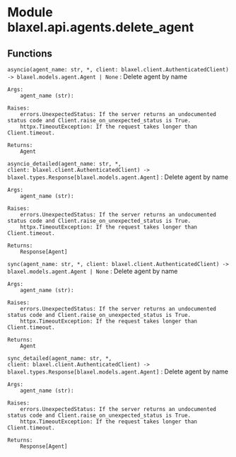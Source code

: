 Module blaxel.api.agents.delete_agent
=====================================

Functions
---------

`asyncio(agent_name: str, *, client: blaxel.client.AuthenticatedClient) ‑> blaxel.models.agent.Agent | None`
:   Delete agent by name
    
    Args:
        agent_name (str):
    
    Raises:
        errors.UnexpectedStatus: If the server returns an undocumented status code and Client.raise_on_unexpected_status is True.
        httpx.TimeoutException: If the request takes longer than Client.timeout.
    
    Returns:
        Agent

`asyncio_detailed(agent_name: str, *, client: blaxel.client.AuthenticatedClient) ‑> blaxel.types.Response[blaxel.models.agent.Agent]`
:   Delete agent by name
    
    Args:
        agent_name (str):
    
    Raises:
        errors.UnexpectedStatus: If the server returns an undocumented status code and Client.raise_on_unexpected_status is True.
        httpx.TimeoutException: If the request takes longer than Client.timeout.
    
    Returns:
        Response[Agent]

`sync(agent_name: str, *, client: blaxel.client.AuthenticatedClient) ‑> blaxel.models.agent.Agent | None`
:   Delete agent by name
    
    Args:
        agent_name (str):
    
    Raises:
        errors.UnexpectedStatus: If the server returns an undocumented status code and Client.raise_on_unexpected_status is True.
        httpx.TimeoutException: If the request takes longer than Client.timeout.
    
    Returns:
        Agent

`sync_detailed(agent_name: str, *, client: blaxel.client.AuthenticatedClient) ‑> blaxel.types.Response[blaxel.models.agent.Agent]`
:   Delete agent by name
    
    Args:
        agent_name (str):
    
    Raises:
        errors.UnexpectedStatus: If the server returns an undocumented status code and Client.raise_on_unexpected_status is True.
        httpx.TimeoutException: If the request takes longer than Client.timeout.
    
    Returns:
        Response[Agent]